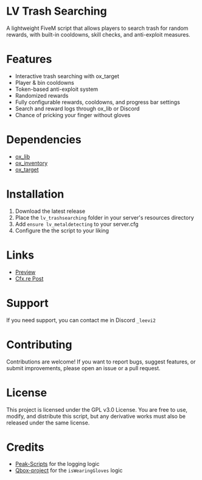 # LV Trash Searching
A lightweight FiveM script that allows players to search trash for random rewards, with built-in cooldowns, skill checks, and anti-exploit measures.

# Features
- Interactive trash searching with ox_target
- Player & bin cooldowns
- Token-based anti-exploit system
- Randomized rewards
- Fully configurable rewards, cooldowns, and progress bar settings
- Search and reward logs through ox_lib or Discord
- Chance of pricking your finger without gloves

# Dependencies
- [ox_lib](https://github.com/CommunityOx/ox_lib)
- [ox_inventory](https://github.com/CommunityOx/ox_inventory)
- [ox_target](https://github.com/CommunityOx/ox_target)

# Installation
1. Download the latest release
2. Place the `lv_trashsearching` folder in your server's resources directory
4. Add `ensure lv_metaldetecting` to your server.cfg
5. Configure the the script to your liking

# Links
- [Preview](https://streamable.com/eghu0q)
- [Cfx.re Post](https://forum.cfx.re/t/free-lv-trash-searching/5356617/2)

# Support
If you need support, you can contact me in Discord `_leevi2`

# Contributing
Contributions are welcome! If you want to report bugs, suggest features, or submit improvements, please open an issue or a pull request.

# License
This project is licensed under the GPL v3.0 License. You are free to use, modify, and distribute this script, but any derivative works must also be released under the same license.

# Credits
- [Peak-Scripts](https://github.com/Peak-Scripts) for the logging logic
- [Qbox-project](https://github.com/Qbox-project/qbx_core) for the `isWearingGloves` logic



